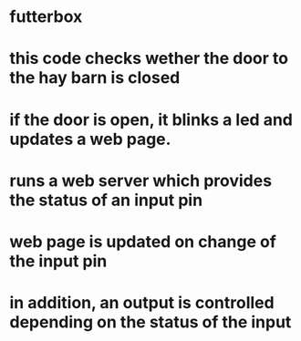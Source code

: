 # futterbox
#
# this code checks wether the door to the hay barn is closed
# if the door is open, it blinks a led and updates a web page.
#
# runs a web server which provides the status of an input pin
# web page is updated on change of the input pin
# in addition, an output is controlled depending on the status of the input
